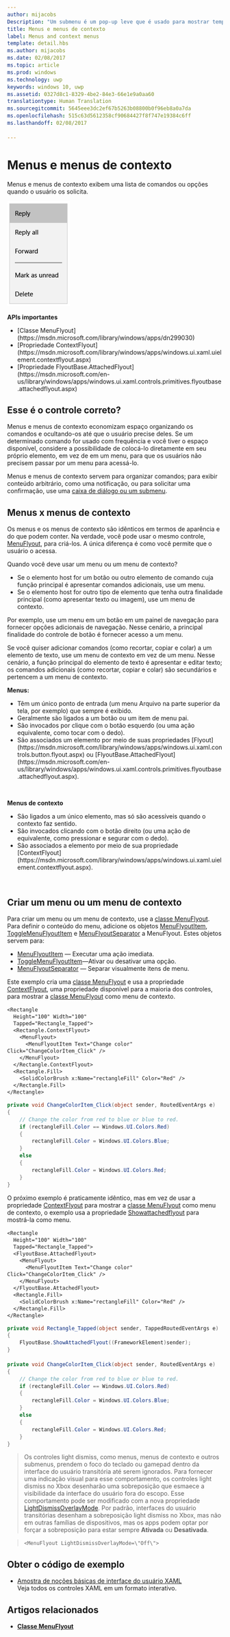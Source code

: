 ```yaml
---
author: mijacobs
Description: "Um submenu é um pop-up leve que é usado para mostrar temporariamente a interface do usuário relacionada ao que o usuário está fazendo no momento."
title: Menus e menus de contexto
label: Menus and context menus
template: detail.hbs
ms.author: mijacobs
ms.date: 02/08/2017
ms.topic: article
ms.prod: windows
ms.technology: uwp
keywords: windows 10, uwp
ms.assetid: 0327d8c1-8329-4be2-84e3-66e1e9a0aa60
translationtype: Human Translation
ms.sourcegitcommit: 5645eee3dc2ef67b5263b08800b0f96eb8a0a7da
ms.openlocfilehash: 515c63d5612358cf90684427f8f747e19384c6ff
ms.lasthandoff: 02/08/2017

---
```

# <a name="menus-and-context-menus"></a>Menus e menus de contexto

<link rel="stylesheet" href="https://az835927.vo.msecnd.net/sites/uwp/Resources/css/custom.css"> 

Menus e menus de contexto exibem uma lista de comandos ou opções quando o usuário os solicita.

![Exemplo de um menu de contexto típico](images/controls_contextmenu_singlepane.png)

<div class="important-apis" >
<b>APIs importantes</b><br/>
<ul>
<li>[Classe MenuFlyout](https://msdn.microsoft.com/library/windows/apps/dn299030)</li>
<li>[Propriedade ContextFlyout](https://msdn.microsoft.com/library/windows/apps/windows.ui.xaml.uielement.contextflyout.aspx)</li>
<li>[Propriedade FlyoutBase.AttachedFlyout](https://msdn.microsoft.com/en-us/library/windows/apps/windows.ui.xaml.controls.primitives.flyoutbase.attachedflyout.aspx)</li>
</ul>
</div>


## <a name="is-this-the-right-control"></a>Esse é o controle correto?
Menus e menus de contexto economizam espaço organizando os comandos e ocultando-os até que o usuário precise deles. Se um determinado comando for usado com frequência e você tiver o espaço disponível, considere a possibilidade de colocá-lo diretamente em seu próprio elemento, em vez de em um menu, para que os usuários não precisem passar por um menu para acessá-lo. 

Menus e menus de contexto servem para organizar comandos; para exibir conteúdo arbitrário, como uma notificação, ou para solicitar uma confirmação, use uma [caixa de diálogo ou um submenu](dialogs.md).  


## <a name="menus-vs-context-menus"></a>Menus x menus de contexto

Os menus e os menus de contexto são idênticos em termos de aparência e do que podem conter. Na verdade, você pode usar o mesmo controle, [MenuFlyout](https://msdn.microsoft.com/library/windows/apps/dn299030), para criá-los. A única diferença é como você permite que o usuário o acessa. 

Quando você deve usar um menu ou um menu de contexto?
* Se o elemento host for um botão ou outro elemento de comando cuja função principal é apresentar comandos adicionais, use um menu.
* Se o elemento host for outro tipo de elemento que tenha outra finalidade principal (como apresentar texto ou imagem), use um menu de contexto. 

Por exemplo, use um menu em um botão em um painel de navegação para fornecer opções adicionais de navegação. Nesse cenário, a principal finalidade do controle de botão é fornecer acesso a um menu. 

Se você quiser adicionar comandos (como recortar, copiar e colar) a um elemento de texto, use um menu de contexto em vez de um menu. Nesse cenário, a função principal do elemento de texto é apresentar e editar texto; os comandos adicionais (como recortar, copiar e colar) são secundários e pertencem a um menu de contexto. 

<div class="side-by-side">
<div class="side-by-side-content">
  <div class="side-by-side-content-left">
   <p><b>Menus:</b></p>
<p>
<ul>
<li>Têm um único ponto de entrada (um menu Arquivo na parte superior da tela, por exemplo) que sempre é exibido.</li>
<li>Geralmente são ligados a um botão ou um item de menu pai.</li>
<li>São invocados por clique com o botão esquerdo (ou uma ação equivalente, como tocar com o dedo).</li>  
<li>São associados um elemento por meio de suas propriedades [Flyout](https://msdn.microsoft.com/library/windows/apps/windows.ui.xaml.controls.button.flyout.aspx) ou [FlyoutBase.AttachedFlyout](https://msdn.microsoft.com/en-us/library/windows/apps/windows.ui.xaml.controls.primitives.flyoutbase.attachedflyout.aspx).</li> 
</ul>
</p><br/>

  </div>
  <div class="side-by-side-content-right">
   <p><b>Menus de contexto</b></p>
   
<ul>
<li>São ligados a um único elemento, mas só são acessíveis quando o contexto faz sentido.</li>
<li>São invocados clicando com o botão direito (ou uma ação de equivalente, como pressionar e segurar com o dedo).</li>
<li>São associados a elemento por meio de sua propriedade [ContextFlyout](https://msdn.microsoft.com/library/windows/apps/windows.ui.xaml.uielement.contextflyout.aspx).  
</ul><br/>

  </div>
</div>
</div>

## <a name="create-a-menu-or-a-context-menu"></a>Criar um menu ou um menu de contexto

Para criar um menu ou um menu de contexto, use a [classe MenuFlyout](https://msdn.microsoft.com/library/windows/apps/dn299030). Para definir o conteúdo do menu, adicione os objetos [MenuFlyoutItem](https://msdn.microsoft.com/en-us/library/windows/apps/xaml/windows.ui.xaml.controls.menuflyoutitem.aspx), [ToggleMenuFlyoutItem](https://msdn.microsoft.com/en-us/library/windows/apps/xaml/windows.ui.xaml.controls.togglemenuflyoutitem.aspx) e [MenuFlyoutSeparator](https://msdn.microsoft.com/en-us/library/windows/apps/xaml/windows.ui.xaml.controls.menuflyoutseparator.aspx) a MenuFlyout. Estes objetos servem para:
* [MenuFlyoutItem](https://msdn.microsoft.com/en-us/library/windows/apps/xaml/windows.ui.xaml.controls.menuflyoutitem.aspx) — Executar uma ação imediata.
* [ToggleMenuFlyoutItem](https://msdn.microsoft.com/en-us/library/windows/apps/xaml/windows.ui.xaml.controls.togglemenuflyoutitem.aspx)—Ativar ou desativar uma opção.
* [MenuFlyoutSeparator](https://msdn.microsoft.com/en-us/library/windows/apps/xaml/windows.ui.xaml.controls.menuflyoutseparator.aspx) — Separar visualmente itens de menu.


Este exemplo cria uma [classe MenuFlyout](https://msdn.microsoft.com/library/windows/apps/dn299030) e usa a propriedade [ContextFlyout](https://msdn.microsoft.com/library/windows/apps/windows.ui.xaml.uielement.contextflyout.aspx), uma propriedade disponível para a maioria dos controles, para mostrar a [classe MenuFlyout](https://msdn.microsoft.com/library/windows/apps/dn299030) como menu de contexto.

````xaml
<Rectangle 
  Height="100" Width="100" 
  Tapped="Rectangle_Tapped">
  <Rectangle.ContextFlyout>
    <MenuFlyout>
      <MenuFlyoutItem Text="Change color" Click="ChangeColorItem_Click" />
    </MenuFlyout>
  </Rectangle.ContextFlyout>
  <Rectangle.Fill>
    <SolidColorBrush x:Name="rectangleFill" Color="Red" />
  </Rectangle.Fill>
</Rectangle>
````

````csharp
private void ChangeColorItem_Click(object sender, RoutedEventArgs e)
{
    // Change the color from red to blue or blue to red. 
    if (rectangleFill.Color == Windows.UI.Colors.Red)
    {
        rectangleFill.Color = Windows.UI.Colors.Blue;
    }
    else
    {
        rectangleFill.Color = Windows.UI.Colors.Red;
    }
}
````

O próximo exemplo é praticamente idêntico, mas em vez de usar a propriedade [ContextFlyout](https://msdn.microsoft.com/en-us/library/windows/apps/windows.ui.xaml.uielement.contextflyout.aspx) para mostrar a [classe MenuFlyout](https://msdn.microsoft.com/library/windows/apps/dn299030) como menu de contexto, o exemplo usa a propriedade [Showattachedflyout](https://msdn.microsoft.com/en-us/library/windows/apps/windows.ui.xaml.controls.primitives.flyoutbase.showattachedflyout) para mostrá-la como menu. 

````xaml
<Rectangle 
  Height="100" Width="100" 
  Tapped="Rectangle_Tapped">
  <FlyoutBase.AttachedFlyout>
    <MenuFlyout>
      <MenuFlyoutItem Text="Change color" Click="ChangeColorItem_Click" />
    </MenuFlyout>
  </FlyoutBase.AttachedFlyout>
  <Rectangle.Fill>
    <SolidColorBrush x:Name="rectangleFill" Color="Red" />
  </Rectangle.Fill>
</Rectangle>
````

````csharp
private void Rectangle_Tapped(object sender, TappedRoutedEventArgs e)
{
    FlyoutBase.ShowAttachedFlyout((FrameworkElement)sender);
}

private void ChangeColorItem_Click(object sender, RoutedEventArgs e)
{
    // Change the color from red to blue or blue to red. 
    if (rectangleFill.Color == Windows.UI.Colors.Red)
    {
        rectangleFill.Color = Windows.UI.Colors.Blue;
    }
    else
    {
        rectangleFill.Color = Windows.UI.Colors.Red;
    }
}
````


> Os controles light dismiss, como menus, menus de contexto e outros submenus, prendem o foco do teclado ou gamepad dentro da interface do usuário transitória até serem ignorados. Para fornecer uma indicação visual para esse comportamento, os controles light dismiss no Xbox desenharão uma sobreposição que esmaece a visibilidade da interface do usuário fora do escopo. Esse comportamento pode ser modificado com a nova propriedade [LightDismissOverlayMode](https://msdn.microsoft.com/en-us/library/windows/apps/windows.ui.xaml.controls.primitives.flyoutbase.lightdismissoverlaymode.aspx). Por padrão, interfaces do usuário transitórias desenham a sobreposição light dismiss no Xbox, mas não em outras famílias de dispositivos, mas os apps podem optar por forçar a sobreposição para estar sempre **Ativada** ou **Desativada**.

> ```xaml
> <MenuFlyout LightDismissOverlayMode=\"Off\">
> ```

## <a name="get-the-sample-code"></a>Obter o código de exemplo
*   [Amostra de noções básicas de interface do usuário XAML](https://github.com/Microsoft/Windows-universal-samples/blob/master/Samples/XamlUIBasics)<br/>
    Veja todos os controles XAML em um formato interativo.

## <a name="related-articles"></a>Artigos relacionados

- [**Classe MenuFlyout**](https://msdn.microsoft.com/library/windows/apps/dn299030)

